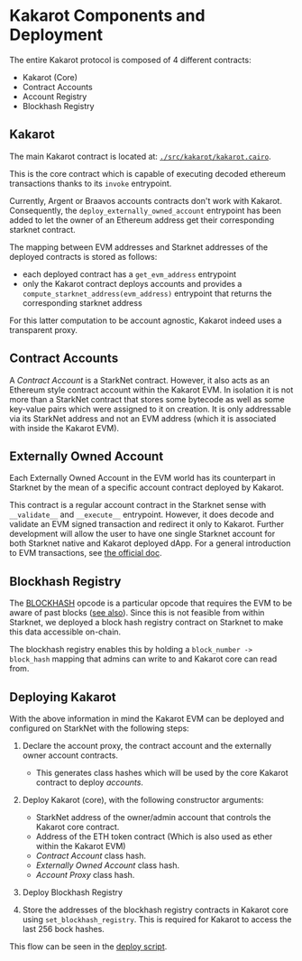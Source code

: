 # Kakarot Components and Deployment

The entire Kakarot protocol is composed of 4 different contracts:

- Kakarot (Core)
- Contract Accounts
- Account Registry
- Blockhash Registry

## Kakarot

The main Kakarot contract is located at:
[`./src/kakarot/kakarot.cairo`](../../src/kakarot/kakarot.cairo).

This is the core contract which is capable of executing decoded ethereum
transactions thanks to its `invoke` entrypoint.

Currently, Argent or Braavos accounts contracts don't work with Kakarot.
Consequently, the `deploy_externally_owned_account` entrypoint has been added to
let the owner of an Ethereum address get their corresponding starknet contract.

The mapping between EVM addresses and Starknet addresses of the deployed
contracts is stored as follows:

- each deployed contract has a `get_evm_address` entrypoint
- only the Kakarot contract deploys accounts and provides a
  `compute_starknet_address(evm_address)` entrypoint that returns the
  corresponding starknet address

For this latter computation to be account agnostic, Kakarot indeed uses a
transparent proxy.

## Contract Accounts

A _Contract Account_ is a StarkNet contract. However, it also acts as an
Ethereum style contract account within the Kakarot EVM. In isolation it is not
more than a StarkNet contract that stores some bytecode as well as some
key-value pairs which were assigned to it on creation. It is only addressable
via its StarkNet address and not an EVM address (which it is associated with
inside the Kakarot EVM).

## Externally Owned Account

Each Externally Owned Account in the EVM world has its counterpart in Starknet
by the mean of a specific account contract deployed by Kakarot.

This contract is a regular account contract in the Starknet sense with
`__validate__` and `__execute__` entrypoint. However, it does decode and
validate an EVM signed transaction and redirect it only to Kakarot. Further
development will allow the user to have one single Starknet account for both
Starknet native and Kakarot deployed dApp. For a general introduction to EVM
transactions, see
[the official doc](https://ethereum.org/en/developers/docs/transactions/).

## Blockhash Registry

The [BLOCKHASH](https://www.evm.codes/#40) opcode is a particular opcode that
requires the EVM to be aware of past blocks
([see also](https://ethresear.ch/t/the-curious-case-of-blockhash-and-stateless-ethereum/7304/7)).
Since this is not feasible from within Starknet, we deployed a block hash
registry contract on Starknet to make this data accessible on-chain.

The blockhash registry enables this by holding a `block_number -> block_hash`
mapping that admins can write to and Kakarot core can read from.

## Deploying Kakarot

With the above information in mind the Kakarot EVM can be deployed and
configured on StarkNet with the following steps:

1. Declare the account proxy, the contract account and the externally owner
   account contracts.

   - This generates class hashes which will be used by the core Kakarot contract
     to deploy _accounts_.

1. Deploy Kakarot (core), with the following constructor arguments:

   - StarkNet address of the owner/admin account that controls the Kakarot core
     contract.
   - Address of the ETH token contract (Which is also used as ether within the
     Kakarot EVM)
   - _Contract Account_ class hash.
   - _Externally Owned Account_ class hash.
   - _Account Proxy_ class hash.

1. Deploy Blockhash Registry

1. Store the addresses of the blockhash registry contracts in Kakarot core using
   `set_blockhash_registry`. This is required for Kakarot to access the last 256
   bock hashes.

This flow can be seen in the [deploy script](../../scripts/deploy_kakarot.py).
